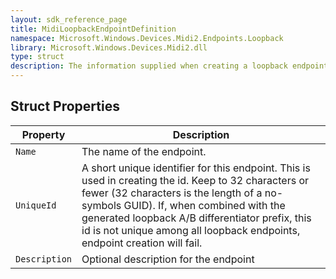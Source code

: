 ```yaml
---
layout: sdk_reference_page
title: MidiLoopbackEndpointDefinition
namespace: Microsoft.Windows.Devices.Midi2.Endpoints.Loopback
library: Microsoft.Windows.Devices.Midi2.dll
type: struct
description: The information supplied when creating a loopback endpoint pair
---
```


## Struct Properties

| Property | Description |
|---|---|
| `Name` | The name of the endpoint. |
| `UniqueId` | A short unique identifier for this endpoint. This is used in creating the id. Keep to 32 characters or fewer (32 characters is the length of a no-symbols GUID). If, when combined with the generated loopback A/B differentiator prefix, this id is not unique among all loopback endpoints, endpoint creation will fail. |
| `Description` | Optional description for the endpoint |
